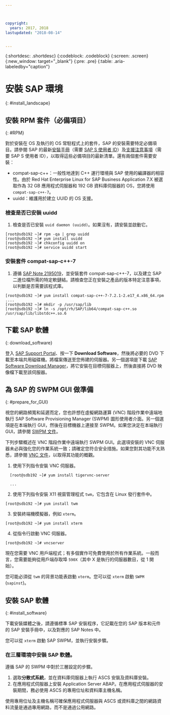 ```yaml
---



copyright:
  years: 2017, 2018
lastupdated: "2018-08-14"


---
```


{:shortdesc: .shortdesc}
{:codeblock: .codeblock}
{:screen: .screen}
{:new_window: target="_blank"}
{:pre: .pre}
{:table: .aria-labeledby="caption"}

# 安裝 SAP 環境
{: #install_landscape}

## 安裝 RPM 套件（必備項目）
{: #RPM}

對於安裝在 OS 及執行的 OS 常駐程式上的套件，SAP 的安裝需要特定必備項目。請參閱 SAP 的最新[安裝手冊](https://support.sap.com/software/installations.html)（需要 [SAP S 使用者 ID](/docs/infrastructure/sap-netweaver/sap-index.html#getting-started)）及[支援注意事項](https://support.sap.com/notes)（需要 SAP S 使用者 ID），以取得這些必備項目的最新清單。還有兩個套件需要安裝：
* compat-sap-c++：一般性地達到 C++ 運行環境與 SAP 使用的編譯器的相容性。由於 Red Hat Enterprise Linux for SAP Business Application 7.X 被選取作為 32 GB 應用程式伺服器和 192 GB 資料庫伺服器的 OS，您將使用 `compat-sap-c++-7`。
* uuidd：維護用於建立 UUID 的 OS 支援。

### 檢查是否已安裝 uuidd

1. 檢查是否已安裝 `uuid daemon (uuidd)`。如果沒有，請安裝並啟動它。
```
[root@sdb192 ~]# rpm -qa | grep uuidd
[root@sdb192 ~]# yum install uuidd
[root@sdb192 ~]# chkconfig uuidd on
[root@sdb192 ~]# service uuidd start
```

### 安裝套件 compat-sap-c++-7

1. 遵循 [SAP Note 2195019](https://launchpad.support.sap.com/#/notes/2195019)，並安裝套件 compat-sap-c++-7，以及建立 SAP 二進位檔所需的特定軟鏈結。請檢查您正在安裝之產品的版本特定注意事項，以判斷是否需要該程式庫。
```
[root@sdb192 ~]# yum install compat-sap-c++-7-7.2.1-2.e17_4.x86_64.rpm
....
[root@sdb192 ~]# mkdir -p /usr/sap/lib
[root@sdb192 ~]# ln -s /opt/rh/SAP/lib64/compat-sap-c++.so /usr/sap/lib/libstdc++.so.6
```

## 下載 SAP 軟體
{: download_software}

登入 [SAP Support Portal](https://support.sap.com/en/index.html)、按一下 **Download Software**，然後將必要的 DVD 下載至本端共用磁碟機。將檔案傳送至您佈建的伺服器。另一個選項是下載 [SAP Software Download Manager](https://support.sap.com/en/my-support/software-downloads.html#section_995042677)，將它安裝在目標伺服器上，然後直接將 DVD 映像檔下載至該伺服器。

## 為 SAP 的 SWPM GUI 做準備
{: #prepare_for_GUI}

視您的網路頻寬和延遲而定，您也許想在虛擬網路運算 (VNC) 階段作業中遠端地執行 SAP Software Provisioning Manager (SWPM) 圖形使用者介面。另一個選項是在本端執行 GUI，然後在目標機器上連接至 SWPM。如果您決定在本端執行 GUI，請參閱 [SWPM 文件](https://wiki.scn.sap.com/wiki/display/SL/Software+Provisioning+Manager+1.0+and+2.0)。

下列步驟概述在 VNC 階段作業中遠端執行 SWPM GUI。此選項安裝的 VNC 伺服器未必與強化您的作業系統一致；請確定您符合安全措施。如果您對其功能不太熟悉，請參閱 [VNC 文件](http://searchnetworking.techtarget.com/definition/virtual-network-computing)，以取得其功能的概觀。

1. 使用下列指令安裝 VNC 伺服器。
```
  [root@sdb192 ~]# yum install tigervnc-server

  ...
```

2. 使用下列指令安裝 X11 視窗管理程式 `twm`，它包含在 Linux 發行套件中。

`[root@sdb192 ~]# yum install twm`

3. 安裝終端機模擬器，例如 `xterm`。

 `[root@sdb192 ~]# yum install xterm`

4. 從指令行啟動 VNC 伺服器。

 `[root@sdb192 ~]# vncserver`

現在您需要 VNC 用戶端程式；有多個實作可免費使用於所有作業系統。一般而言，您需要能夠從用戶端存取埠 `590X`（其中 X 是執行的伺服器數目，從 1 開始）。

您可能必須從 `twm` 的背景功能表啟動 `xterm`。您可以從 `xterm` 啟動 `SWPM` (`sapinst`)。

## 安裝 SAP 軟體
{: #install_software}

下載安裝媒體之後，請遵循標準 SAP 安裝程序，它記載在您的 SAP 版本和元件的 SAP 安裝手冊中，以及對應的 SAP Notes 中。

您可以從 `xterm` 啟動 SAP SWPM，並執行安裝步驟。

### 在三層環境中安裝 SAP 軟體。

遵循 SAP 的 SWPM 中對於三層設定的步驟。

1. 選取**分散式系統**，並在資料庫伺服器上執行 ASCS 安裝及資料庫安裝。
2. 在應用程式伺服器上安裝 Application Server ABAP。在應用程式伺服器的安裝期間，務必使用 ASCS 的專用位址和資料庫主機名稱。

使用專用位址及主機名稱可確保應用程式伺服器與 ASCS 或資料庫之間的網路資料流量是通過專用網路，而不是通過公用網路。
